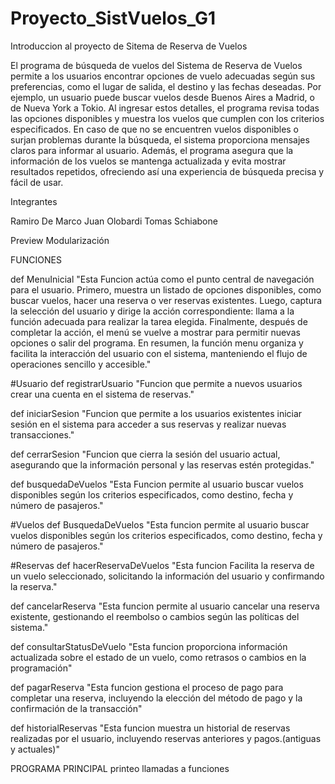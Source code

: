 # Proyecto_SistVuelos_G1

Introduccion al proyecto de Sitema de Reserva de Vuelos


El programa de búsqueda de vuelos del Sistema de Reserva de Vuelos permite a los usuarios encontrar opciones de vuelo adecuadas según sus preferencias, como el lugar de salida, el destino y las fechas deseadas. Por ejemplo, un usuario puede buscar vuelos desde Buenos Aires a Madrid, o de Nueva York a Tokio. Al ingresar estos detalles, el programa revisa todas las opciones disponibles y muestra los vuelos que cumplen con los criterios especificados. En caso de que no se encuentren vuelos disponibles o surjan problemas durante la búsqueda, el sistema proporciona mensajes claros para informar al usuario. Además, el programa asegura que la información de los vuelos se mantenga actualizada y evita mostrar resultados repetidos, ofreciendo así una experiencia de búsqueda precisa y fácil de usar.


Integrantes 

Ramiro De Marco
Juan Olobardi 
Tomas Schiabone


Preview Modularización

FUNCIONES

def MenuInicial
"Esta Funcion actúa como el punto central de navegación para el usuario. Primero, muestra un listado de opciones disponibles, como buscar vuelos, hacer una reserva o ver reservas existentes. Luego, captura la selección del usuario y dirige la acción correspondiente: llama a la función adecuada para realizar la tarea elegida. Finalmente, después de completar la acción, el menú se vuelve a mostrar para permitir nuevas opciones o salir del programa. En resumen, la función menu organiza y facilita la interacción del usuario con el sistema, manteniendo el flujo de operaciones sencillo y accesible."


#Usuario
def registrarUsuario
"Funcion que permite a nuevos usuarios crear una cuenta en el sistema de reservas."

def iniciarSesion
"Funcion que permite a los usuarios existentes iniciar sesión en el sistema para acceder a sus reservas y realizar nuevas transacciones."

def cerrarSesion
"Funcion que cierra la sesión del usuario actual, asegurando que la información personal y las reservas estén protegidas."

def busquedaDeVuelos
"Esta Funcion permite al usuario buscar vuelos disponibles según los criterios especificados, como destino, fecha y número de pasajeros."


#Vuelos
def BusquedaDeVuelos
"Esta funcion permite al usuario buscar vuelos disponibles según los criterios especificados, como destino, fecha y número de pasajeros."


#Reservas
def hacerReservaDeVuelos
"Esta funcion Facilita la reserva de un vuelo seleccionado, solicitando la información del usuario y confirmando la reserva."

def cancelarReserva
"Esta funcion permite al usuario cancelar una reserva existente, gestionando el reembolso o cambios según las políticas del sistema."

def consultarStatusDeVuelo
"Esta funcion proporciona información actualizada sobre el estado de un vuelo, como retrasos o cambios en la programación"

def pagarReserva
"Esta funcion gestiona el proceso de pago para completar una reserva, incluyendo la elección del método de pago y la confirmación de la transacción"

def historialReservas
"Esta funcion muestra un historial de reservas realizadas por el usuario, incluyendo reservas anteriores y pagos.(antiguas y actuales)"


PROGRAMA PRINCIPAL
printeo 
llamadas a funciones

